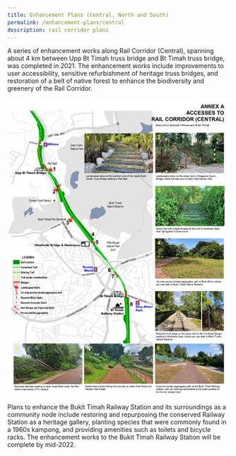```yaml
---
title: Enhancement Plans (Central, North and South)
permalink: /enhancement-plans/central
description: rail corridor plans
---
```


A series of enhancement works along Rail Corridor (Central), spanning about 4 km between Upp Bt Timah truss bridge and Bt Timah truss bridge, was completed in 2021. The enhancement works include improvements to user accessibility, sensitive refurbishment of heritage truss bridges, and restoration of a belt of native forest to enhance the biodiversity and greenery of the Rail Corridor.

![rc central](/images/RC%20Central%20jpg.jpg)

Plans to enhance the Bukit Timah Railway Station and its surroundings as a community node include restoring and repurposing the conserved Railway Station as a heritage gallery, planting species that were commonly found in a 1960s kampong, and providing amenities such as toilets and bicycle racks. The enhancement works to the Bukit Timah Railway Station will be complete by mid-2022.


